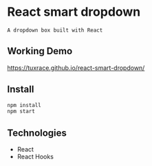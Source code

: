 # React smart dropdown
    A dropdown box built with React

## Working Demo
https://tuxrace.github.io/react-smart-dropdown/

## Install

```bash
npm install
npm start
```

## Technologies
 - React
 - React Hooks